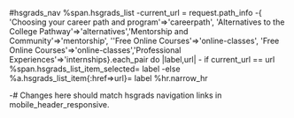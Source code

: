 #hsgrads_nav
  %span.hsgrads_list
    -current_url = request.path_info
    -{ 'Choosing your career path and program'=>'careerpath', 'Alternatives to the College Pathway'=>'alternatives','Mentorship and Community'=>'mentorship', ''Free Online Courses'=>'online-classes', 'Free Online Courses'=>'online-classes','Professional Experiences'=>'internships}.each_pair do |label,url|
      - if current_url == url
        %span.hsgrads_list_item_selected= label
      -else
        %a.hsgrads_list_item{:href=>url}= label
      %hr.narrow_hr

-# Changes here should match hsgrads navigation links in mobile_header_responsive.